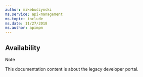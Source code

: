 ```yaml
---
author: mikebudzynski
ms.service: api-management
ms.topic: include
ms.date: 11/27/2018
ms.author: apimpm
---
```


## Availability

> [!NOTE]
> This documentation content is about the legacy developer portal.
